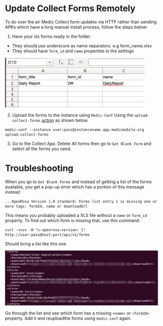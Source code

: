 # Update Collect Forms Remotely

To do over the air Medic Collect form updates via HTTP rather than sending APKs which have a long manual install process, follow the steps below:

1. Have your xls forms ready in the folder. 
- They should use underscore as name separators. e.g form_name.xlsx
- They should have `form_id` and `name`  properties in the settings

![Name property](img/xform_name_settings.png)

2. Upload the forms to the instance using `Medic-Conf` Using the `upload-collect-forms` [action](https://github.com/medic/medic-conf/blob/master/src/cli/supported-actions.js) as shown below.
```
medic-conf --instance user:pass@instancename.app.medicmobile.org upload-collect-forms
```
3. Go to the Collect App. Delete All forms then go to `Get Blank Form` and select all the forms you need.

# Troubleshooting

When you go to `Get Blank Forms` and instead of getting a list of the forms available, you get a pop-up error which has a portion of this message instead

```
...OpenRosa Version 1.0 standard: Forms list entry 1 is missing one or more tags: formId, name or downloadUrl
```

This means you probably uploaded a XLS file without a `name` or `form_id` property. To find out which form is missing that, use this command:

```
curl -vvvv -H "x-openrosa-version: 1" http://user:pass@host:port/api/v1/forms
```

Should bring a list like this one

![Xform List](img/xform_list.png)


Go through the list and see which form has  a missing `<name>` or `<formID>` property. Add it and reuploadthe forms using `medic-conf` again.

